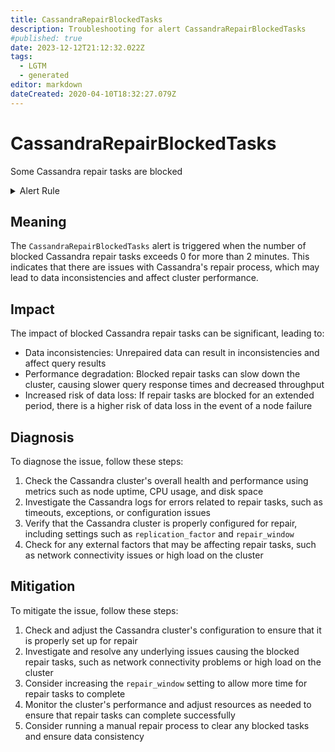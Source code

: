 ```yaml
---
title: CassandraRepairBlockedTasks
description: Troubleshooting for alert CassandraRepairBlockedTasks
#published: true
date: 2023-12-12T21:12:32.022Z
tags: 
  - LGTM
  - generated
editor: markdown
dateCreated: 2020-04-10T18:32:27.079Z
---
```


# CassandraRepairBlockedTasks

Some Cassandra repair tasks are blocked

<details>
  <summary>Alert Rule</summary>

{{% rule "cassandra/criteo-cassandra-exporter.yml" "CassandraRepairBlockedTasks" %}}

{{% comment %}}

```yaml
alert: CassandraRepairBlockedTasks
expr: cassandra_stats{name="org:apache:cassandra:metrics:threadpools:internal:antientropystage:currentlyblockedtasks:count"} > 0
for: 2m
labels:
    severity: warning
annotations:
    summary: Cassandra repair blocked tasks (instance {{ $labels.instance }})
    description: |-
        Some Cassandra repair tasks are blocked
          VALUE = {{ $value }}
          LABELS = {{ $labels }}
    runbook: https://github.com/srerun/prometheus-alerts/blob/main/content/runbooks/criteo-cassandra-exporter/CassandraRepairBlockedTasks.md

```

{{% /comment %}}

</details>


## Meaning

The `CassandraRepairBlockedTasks` alert is triggered when the number of blocked Cassandra repair tasks exceeds 0 for more than 2 minutes. This indicates that there are issues with Cassandra's repair process, which may lead to data inconsistencies and affect cluster performance.

## Impact

The impact of blocked Cassandra repair tasks can be significant, leading to:

* Data inconsistencies: Unrepaired data can result in inconsistencies and affect query results
* Performance degradation: Blocked repair tasks can slow down the cluster, causing slower query response times and decreased throughput
* Increased risk of data loss: If repair tasks are blocked for an extended period, there is a higher risk of data loss in the event of a node failure

## Diagnosis

To diagnose the issue, follow these steps:

1. Check the Cassandra cluster's overall health and performance using metrics such as node uptime, CPU usage, and disk space
2. Investigate the Cassandra logs for errors related to repair tasks, such as timeouts, exceptions, or configuration issues
3. Verify that the Cassandra cluster is properly configured for repair, including settings such as `replication_factor` and `repair_window`
4. Check for any external factors that may be affecting repair tasks, such as network connectivity issues or high load on the cluster

## Mitigation

To mitigate the issue, follow these steps:

1. Check and adjust the Cassandra cluster's configuration to ensure that it is properly set up for repair
2. Investigate and resolve any underlying issues causing the blocked repair tasks, such as network connectivity problems or high load on the cluster
3. Consider increasing the `repair_window` setting to allow more time for repair tasks to complete
4. Monitor the cluster's performance and adjust resources as needed to ensure that repair tasks can complete successfully
5. Consider running a manual repair process to clear any blocked tasks and ensure data consistency